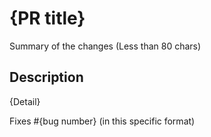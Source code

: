 # {PR title}

Summary of the changes (Less than 80 chars)

## Description

{Detail}

Fixes #{bug number} (in this specific format)
